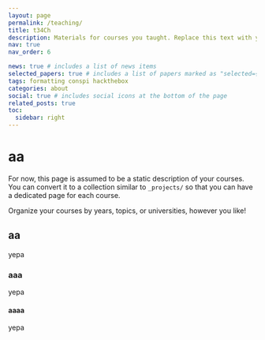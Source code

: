 ```yaml
---
layout: page
permalink: /teaching/
title: t34Ch
description: Materials for courses you taught. Replace this text with your description.
nav: true
nav_order: 6

news: true # includes a list of news items
selected_papers: true # includes a list of papers marked as "selected={true}"
tags: formatting conspi hackthebox
categories: about
social: true # includes social icons at the bottom of the page
related_posts: true
toc:
  sidebar: right
---
```


# aa

For now, this page is assumed to be a static description of your courses. You can convert it to a collection similar to `_projects/` so that you can have a dedicated page for each course.

Organize your courses by years, topics, or universities, however you like!

## aa

yepa

### aaa

yepa

#### aaaa

yepa
